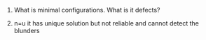 1. What is minimal configurations.  What is it defects?







1. n=u it has unique solution but not reliable and cannot detect the blunders